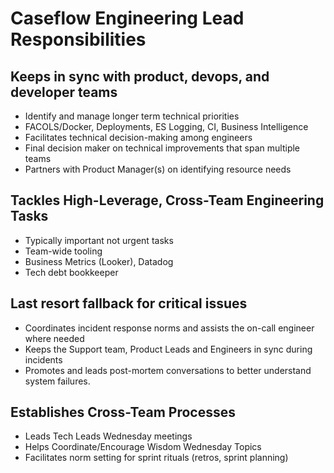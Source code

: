 # Caseflow Engineering Lead Responsibilities

## Keeps in sync with product, devops, and developer teams

* Identify and manage longer term technical priorities
* FACOLS/Docker, Deployments, ES Logging, CI, Business Intelligence
* Facilitates technical decision-making among engineers
* Final decision maker on technical improvements that span multiple teams
* Partners with Product Manager(s) on identifying resource needs

## Tackles High-Leverage, Cross-Team Engineering Tasks

* Typically important not urgent tasks
* Team-wide tooling
* Business Metrics (Looker), Datadog
* Tech debt bookkeeper

## Last resort fallback for critical issues

* Coordinates incident response norms and assists the on-call engineer where needed
* Keeps the Support team, Product Leads and Engineers in sync during incidents
* Promotes and leads post-mortem conversations to better understand system failures.

## Establishes Cross-Team Processes

* Leads Tech Leads Wednesday meetings
* Helps Coordinate/Encourage Wisdom Wednesday Topics
* Facilitates norm setting for sprint rituals (retros, sprint planning)
